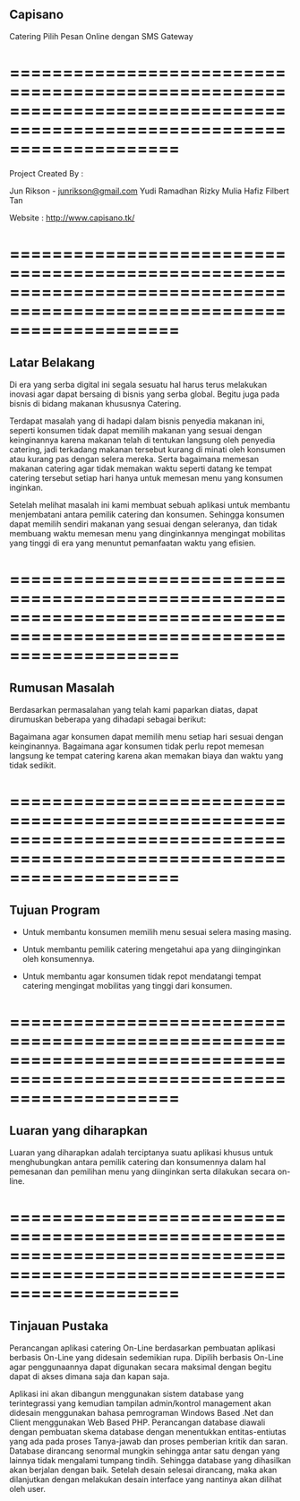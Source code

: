 Capisano
--------

Catering Pilih Pesan Online dengan SMS Gateway

========================================================================================================================
========================================================================================================================

Project Created By : 	

  Jun Rikson - junrikson@gmail.com
	Yudi Ramadhan
	Rizky Mulia Hafiz
	Filbert Tan
	
Website : http://www.capisano.tk/
	
========================================================================================================================
========================================================================================================================
	
Latar Belakang
--------------

Di era yang serba digital ini segala sesuatu hal harus terus melakukan inovasi agar dapat bersaing di bisnis yang serba global. Begitu juga pada bisnis di bidang makanan khususnya Catering.

Terdapat masalah yang di hadapi dalam bisnis penyedia makanan ini, seperti konsumen tidak dapat memilih makanan yang sesuai dengan keinginannya karena makanan telah di tentukan langsung oleh penyedia catering, jadi terkadang makanan tersebut kurang di minati oleh konsumen atau kurang pas dengan selera mereka. Serta bagaimana memesan makanan catering agar tidak memakan waktu seperti datang ke tempat catering tersebut setiap hari hanya untuk memesan menu yang konsumen inginkan.

Setelah melihat masalah ini kami membuat sebuah aplikasi untuk membantu menjembatani antara pemilik catering dan konsumen. Sehingga konsumen dapat memilih sendiri makanan yang sesuai dengan seleranya, dan tidak membuang waktu memesan menu yang dinginkannya mengingat mobilitas yang tinggi di era yang menuntut pemanfaatan waktu yang efisien.

========================================================================================================================
========================================================================================================================

Rumusan Masalah
---------------

Berdasarkan permasalahan yang telah kami paparkan diatas, dapat dirumuskan beberapa yang dihadapi sebagai berikut:

Bagaimana agar konsumen  dapat memilih menu setiap hari sesuai dengan keinginannya.
Bagaimana agar konsumen tidak perlu repot memesan langsung ke tempat catering karena akan memakan biaya dan waktu yang tidak sedikit.

========================================================================================================================
========================================================================================================================

Tujuan Program
--------------

- Untuk membantu konsumen memilih menu sesuai selera masing masing.

- Untuk membantu pemilik catering mengetahui apa yang diinginginkan oleh konsumennya.

- Untuk membantu agar konsumen tidak repot mendatangi tempat catering mengingat mobilitas yang tinggi dari konsumen.

========================================================================================================================
========================================================================================================================

Luaran yang diharapkan
----------------------

Luaran yang diharapkan adalah terciptanya suatu aplikasi khusus untuk menghubungkan antara pemilik catering dan konsumennya dalam hal pemesanan dan pemilihan menu yang diinginkan serta dilakukan secara on-line.

========================================================================================================================
========================================================================================================================

Tinjauan Pustaka
----------------

Perancangan aplikasi catering On-Line berdasarkan pembuatan aplikasi berbasis On-Line yang didesain sedemikian rupa. Dipilih berbasis On-Line agar penggunaannya dapat digunakan secara maksimal dengan begitu dapat di akses dimana saja dan kapan saja.

Aplikasi ini akan dibangun menggunakan sistem database yang terintegrassi yang kemudian tampilan admin/kontrol management akan didesain menggunakan bahasa pemrograman Windows Based .Net dan Client menggunakan Web Based PHP. Perancangan database diawali dengan pembuatan skema database dengan menentukkan entitas-entiutas yang ada pada proses Tanya-jawab dan proses pemberian kritik dan saran. Database dirancang senormal mungkin sehingga antar satu dengan yang lainnya tidak mengalami tumpang tindih. Sehingga database yang dihasilkan akan berjalan dengan baik. Setelah desain selesai dirancang, maka akan dilanjutkan dengan melakukan desain interface yang nantinya akan dilihat oleh user. 


